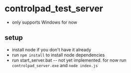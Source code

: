 # controlpad_test_server

- only supports Windows for now

## setup
- install node if you don't have it already
- run `npm install` to install node dependencies
- run start_server.bat
  -- not yet implemented. for now run `controlpad_server.exe` and `node index.js` 